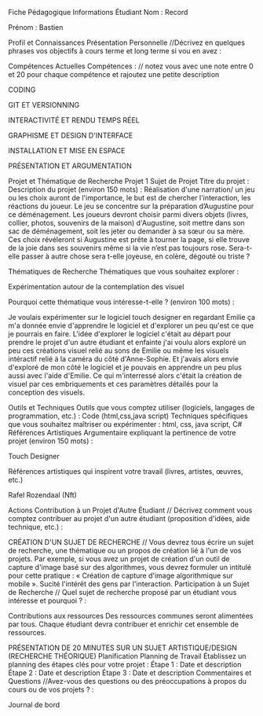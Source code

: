 Fiche Pédagogique Informations Étudiant Nom : Record

Prénom : Bastien

Profil et Connaissances Présentation Personnelle //Décrivez en quelques phrases vos objectifs à cours terme et long terme si vou en avez :

Compétences Actuelles Compétences : // notez vous avec une note entre 0 et 20 pour chaque compétence et rajoutez une petite description

CODING

GIT ET VERSIONNING

INTERACTIVITÉ ET RENDU TEMPS RÉEL

GRAPHISME ET DESIGN D'INTERFACE

INSTALLATION ET MISE EN ESPACE

PRÉSENTATION ET ARGUMENTATION

Projet et Thématique de Recherche Projet 1 Sujet de Projet Titre du projet : Description du projet (environ 150 mots) : Réalisation d'une narration/ un jeu ou les choix auront de l'importance, le but est de chercher l'interaction, les réactions du joueur. Le jeu se concentre sur la préparation d’Augustine pour ce déménagement. Les joueurs devront choisir parmi divers objets (livres, collier, photos, souvenirs de la maison) d'Augustine, soit mettre dans son sac de déménagement, soit les jeter ou demander à sa sœur ou sa mère. Ces choix révéleront si Augustine est prête à tourner la page, si elle trouve de la joie dans ses souvenirs même si la vie n’est pas toujours rose. Sera-t-elle passer à autre chose sera t-elle joyeuse, en colère, dégouté ou triste ?

Thématiques de Recherche Thématiques que vous souhaitez explorer :

Expérimentation autour de la contemplation des visuel

Pourquoi cette thématique vous intéresse-t-elle ? (environ 100 mots) :

Je voulais expérimenter sur le logiciel touch designer en regardant Emilie ça m'a donnée envie d'apprendre le logiciel et d'explorer un peu qu'est ce que je pourrais en faire. L'idée d'explorer le logiciel c'était au départ pour prendre le projet d'un autre étudiant et enfainte j'ai voulu alors exploré un peu ces créations visuel relié au sons de Emilie ou même les visuels intéractif relié à la caméra du côté d'Anne-Sophie. Et j'avais alors envie d'exploré de mon côté le logiciel et je pouvais en apprendre un peu plus aussi avec l'aide d'Emilie. Ce qui m'interressé alors c'était la création de visuel par ces embriquements et ces paramètres détailés pour la conception des visuels.

Outils et Techniques Outils que vous comptez utiliser (logiciels, langages de programmation, etc.) : Code (html,css,java script) Techniques spécifiques que vous souhaitez maîtriser ou expérimenter : html, css, java script, C# Références Artistiques Argumentaire expliquant la pertinence de votre projet (environ 150 mots) :

Touch Designer

Références artistiques qui inspirent votre travail (livres, artistes, œuvres, etc.)

Rafel Rozendaal (Nft)

Actions Contribution à un Projet d'Autre Étudiant // Décrivez comment vous comptez contribuer au projet d'un autre étudiant (proposition d'idées, aide technique, etc.) :

CRÉATION D'UN SUJET DE RECHERCHE // Vous devrez tous écrire un sujet de recherche, une thématique ou un propos de création lié à l'un de vos projets. Par exemple, si vous avez un projet de création d'un outil de capture d'image basé sur des algorithmes, vous devrez formuler un intitulé pour cette pratique : « Création de capture d'image algorithmique sur mobile ». Sucité l'intérêt des gens par l'interaction. Participation à un Sujet de Recherche // Quel sujet de recherche proposé par un étudiant vous intéresse et pourquoi ? :

Contributions aux ressources Des ressources communes seront alimentées par tous. Chaque étudiant devra contribuer et enrichir cet ensemble de ressources.

PRÉSENTATION DE 20 MINUTES SUR UN SUJET ARTISTIQUE/DESIGN (RECHERCHE THÉORIQUE) Planification Planning de Travail Établissez un planning des étapes clés pour votre projet : Étape 1 : Date et description Étape 2 : Date et description Étape 3 : Date et description Commentaires et Questions //Avez-vous des questions ou des préoccupations à propos du cours ou de vos projets ? :

Journal de bord
